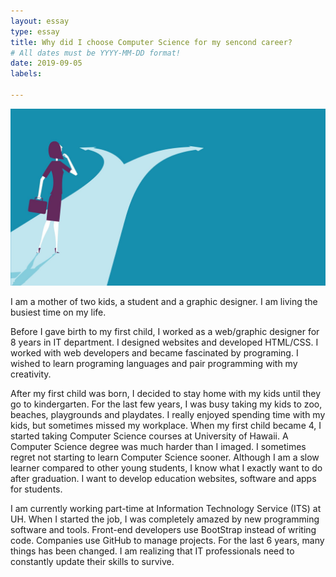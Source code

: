 ```yaml
---
layout: essay
type: essay
title: Why did I choose Computer Science for my sencond career?
# All dates must be YYYY-MM-DD format!
date: 2019-09-05
labels:

---
```


<img class="ui image" src="../images/backtocareer.jpg">

I am a mother of two kids, a student and a graphic designer. I am living the busiest time on my life. 

Before I gave birth to my first child, I worked as a web/graphic designer for 8 years in IT department. I designed websites and developed HTML/CSS. I worked with web developers and became fascinated by programing. I wished to learn programing languages and pair programming with my creativity.

After my first child was born, I decided to stay home with my kids until they go to kindergarten. For the last few years, I was busy taking my kids to zoo, beaches, playgrounds and playdates. I really enjoyed spending time with my kids, but sometimes missed my workplace. When my first child became 4, I started taking Computer Science courses at University of Hawaii. A Computer Science degree was much harder than I imaged. I sometimes regret not starting to learn Computer Science sooner. Although I am a slow learner compared to other young students, I know what I exactly want to do after graduation. I want to develop education websites, software and apps for students.

I am currently working part-time at Information Technology Service (ITS) at UH. When I started the job, I was completely amazed by new programming software and tools.  Front-end developers use BootStrap instead of writing code. Companies use GitHub to manage projects. For the last 6 years, many things has been changed. I am realizing that IT professionals need to constantly update their skills to survive.

